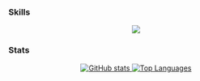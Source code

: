 ### Skills

<p align="center">
  <a href="https://github.com/JerimiahOfficial">
    <img src="https://skillicons.dev/icons?i=git,cmake,rust,cpp,cs,js,ts,nodejs,html,css,bash" />
  <a/>
</p>

### Stats

<p align="center">
  <a href="https://github.com/JerimiahOfficial">
    <img src="https://github-readme-stats.vercel.app/api?username=JerimiahOfficial&show_icons=true&count_private=true&title_color=ffffff&text_color=ffffff&icon_color=ffffff&bg_color=1C2128&hide_border=true" alt="GitHub stats" />
  <a/>
  <a href="https://github.com/JerimiahOfficial">
    <img src="https://github-readme-stats.vercel.app/api/top-langs/?username=JerimiahOfficial&layout=compact&langs_count=10&title_color=ffffff&text_color=ffffff&icon_color=ffffff&bg_color=1C2128&hide_border=true&locale=en&custom_title=Top%20%Languages" alt="Top Languages" />
  <a/>
</p>
